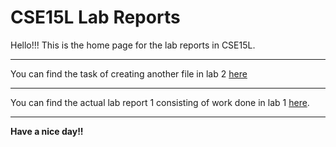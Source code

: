 # CSE15L Lab Reports

Hello!!!
This is the home page for the lab reports in CSE15L.

---

You can find the task of creating another file in lab 2 [here](https://khushijpatel.github.io/cse15l-lab-reports/file2.html)

---

You can find the actual lab report 1 consisting of work done in lab 1 [here](https://khushijpatel.github.io/cse15l-lab-reports/report1.html).

---

**Have a nice day!!**


